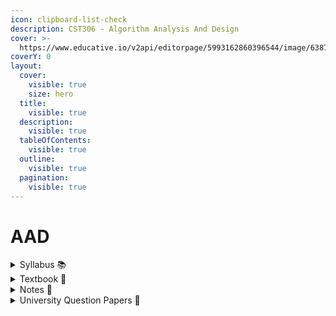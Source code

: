 ```yaml
---
icon: clipboard-list-check
description: CST306 - Algorithm Analysis And Design
cover: >-
  https://www.educative.io/v2api/editorpage/5993162860396544/image/6387039647825920
coverY: 0
layout:
  cover:
    visible: true
    size: hero
  title:
    visible: true
  description:
    visible: true
  tableOfContents:
    visible: true
  outline:
    visible: true
  pagination:
    visible: true
---
```


# AAD

<details>

<summary>Syllabus 📚</summary>

[CST306](https://drive.google.com/file/d/1LR86OhRV5Ro7uItDxil5g4XGeXuRSMMZ/view?usp=drive_link) 👈

</details>

<details>

<summary>Textbook 📖</summary>

[AAD Textbook](https://drive.google.com/drive/folders/1CDroLDQUkEis9Tabkg1thKmBljDXBBUO?usp=drive_link) 👈

</details>

<details>

<summary>Notes 📒</summary>

[AAD Notes](https://drive.google.com/drive/folders/1QntBPDtrHFj-MQFRQgC80yuU1b1-5oUP?usp=drive_link) 👈

</details>

<details>

<summary>University Question Papers 📄</summary>

[AAD PYQs](https://drive.google.com/drive/folders/1Lcwx_yRajJfBziYj5n0vtrPMvsJbS8Ai?usp=drive_link) 👈

</details>
